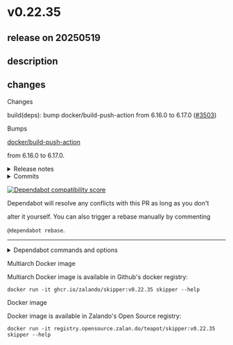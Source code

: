 # v0.22.35

## release on 20250519
## description
## changes
Changes

build(deps): bump docker/build-push-action from 6.16.0 to 6.17.0 (<a class="issue-link js-issue-link" data-error-text="Failed to load title" data-id="3072176437" data-permission-text="Title is private" data-url="https://github.com/zalando/skipper/issues/3503" data-hovercard-type="pull_request" data-hovercard-url="/zalando/skipper/pull/3503/hovercard" href="https://github.com/zalando/skipper/pull/3503">#3503</a>)

Bumps  

<a href="https://github.com/docker/build-push-action">docker/build-push-action</a>  

from 6.16.0 to 6.17.0.
<details> <summary>Release notes</summary>

<em>Sourced from <a href="https://github.com/docker/build-push-action/releases">docker/build-push-action's releases</a>.</em>
>
> v6.17.0
>
> * Bump <code>@​docker/actions-toolkit</code> from 0.59.0 to 0.61.0 by <a href="https://github.com/crazy-max"><code>@​crazy-max</code></a> in <a href="https://redirect.github.com/docker/build-push-action/pull/1364">docker/build-push-action#1364</a>
>
> > [!NOTE]
> > Build record is now exported using the <a href="https://docs.docker.com/reference/cli/docker/buildx/history/export/" rel="nofollow"><code>buildx history export</code></a> command instead of the legacy export-build
> > tool.
>
> <strong>Full Changelog</strong>: <a class="commit-link" href="https://github.com/docker/build-push-action/compare/v6.16.0...v6.17.0">docker/build-push-action@<tt>v6.16.0...v6.17.0</tt></a>
</details> <details> <summary>Commits</summary>

* <a href="https://github.com/docker/build-push-action/commit/1dc73863535b631f98b2378be8619f83b136f4a0"><code>1dc7386</code></a> Merge pull request <a href="https://redirect.github.com/docker/build-push-action/issues/1364">#1364</a> from crazy-max/history-export-cmd
* <a href="https://github.com/docker/build-push-action/commit/9c9803f36437c54a2bf7b2c9a4a9011c2a812d71"><code>9c9803f</code></a> chore: update generated content
* <a href="https://github.com/docker/build-push-action/commit/db1f6c46e8d64f89ec10010e409681bcf7951c05"><code>db1f6c4</code></a> DOCKER_BUILD_EXPORT_LEGACY env var to opt-in for legacy export
* <a href="https://github.com/docker/build-push-action/commit/721e8c79de660781840d3a69a11e39e1e836ef8e"><code>721e8c7</code></a> Bump <code>@​docker/actions-toolkit</code> from 0.59.0 to 0.61.0
* See full diff in <a href="https://github.com/docker/build-push-action/compare/14487ce63c7a62a4a324b0bfb37086795e31c6c1...1dc73863535b631f98b2378be8619f83b136f4a0">compare view</a>
</details>   

<a href="https://docs.github.com/en/github/managing-security-vulnerabilities/about-dependabot-security-updates#about-compatibility-scores"><img src="https://camo.githubusercontent.com/2822efa33baae5ec60eb1fb6f7bc50333877060b46db2d1d0e839a3bcfc86dcc/68747470733a2f2f646570656e6461626f742d6261646765732e6769746875626170702e636f6d2f6261646765732f636f6d7061746962696c6974795f73636f72653f646570656e64656e63792d6e616d653d646f636b65722f6275696c642d707573682d616374696f6e267061636b6167652d6d616e616765723d6769746875625f616374696f6e732670726576696f75732d76657273696f6e3d362e31362e30266e65772d76657273696f6e3d362e31372e30" alt="Dependabot compatibility score" data-canonical-src="https://dependabot-badges.githubapp.com/badges/compatibility_score?dependency-name=docker/build-push-action&amp;package-manager=github_actions&amp;previous-version=6.16.0&amp;new-version=6.17.0" style="max-width: 100%;"></a>

Dependabot will resolve any conflicts with this PR as long as you don't  

alter it yourself. You can also trigger a rebase manually by commenting  

<code>@dependabot rebase</code>.

*** ** * ** ***

<details> <summary>Dependabot commands and options</summary>   

You can trigger Dependabot actions by commenting on this PR:

* <code>@dependabot rebase</code> will rebase this PR
* <code>@dependabot recreate</code> will recreate this PR, overwriting any edits  
  that have been made to it
* <code>@dependabot merge</code> will merge this PR after your CI passes on it
* <code>@dependabot squash and merge</code> will squash and merge this PR after  
  your CI passes on it
* <code>@dependabot cancel merge</code> will cancel a previously requested merge  
  and block automerging
* <code>@dependabot reopen</code> will reopen this PR if it is closed
* <code>@dependabot close</code> will close this PR and stop Dependabot recreating  
  it. You can achieve the same result by closing it manually
* <code>@dependabot show &lt;dependency name&gt; ignore conditions</code> will show all  
  of the ignore conditions of the specified dependency
* <code>@dependabot ignore this major version</code> will close this PR and stop  
  Dependabot creating any more for this major version (unless you reopen  
  the PR or upgrade to it yourself)
* <code>@dependabot ignore this minor version</code> will close this PR and stop  
  Dependabot creating any more for this minor version (unless you reopen  
  the PR or upgrade to it yourself)
* <code>@dependabot ignore this dependency</code> will close this PR and stop  
  Dependabot creating any more for this dependency (unless you reopen the  
  PR or upgrade to it yourself)
</details>

Multiarch Docker image

Multiarch Docker image is available in Github's docker registry:

    docker run -it ghcr.io/zalando/skipper:v0.22.35 skipper --help

Docker image

Docker image is available in Zalando's Open Source registry:

    docker run -it registry.opensource.zalan.do/teapot/skipper:v0.22.35 skipper --help


